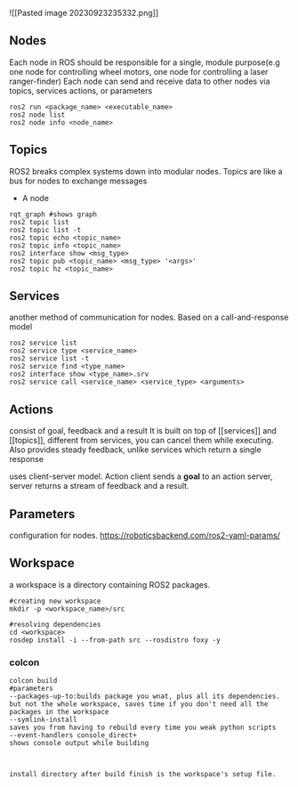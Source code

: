 ![[Pasted image 20230923235332.png]]



## Nodes
Each node in ROS should be responsible for a single, module purpose(e.g one node for controlling wheel motors, one node for controlling a laser ranger-finder)
Each node can send and receive data to other nodes via topics, services actions, or parameters

```
ros2 run <package_name> <executable_name>
ros2 node list
ros2 node info <node_name>

```


## Topics
ROS2 breaks complex systems down into modular nodes. Topics are like a bus for nodes to exchange messages
- A node 

```
rqt_graph #shows graph
ros2 topic list 
ros2 topic list -t
ros2 topic echo <topic_name>
ros2 topic info <topic_name>
ros2 interface show <msg_type>
ros2 topic pub <topic_name> <msg_type> '<args>'
ros2 topic hz <topic_name>
```

## Services
another method of communication for nodes. Based on a call-and-response model

```
ros2 service list
ros2 service type <service_name>
ros2 service list -t
ros2 service find <type_name>
ros2 interface show <type_name>.srv
ros2 service call <service_name> <service_type> <arguments>
```

## Actions
consist of goal, feedback and a result
It is built on top of [[services]] and [[topics]], different from services, you can cancel them while executing.
Also provides steady feedback, unlike services which return a single response

uses client-server model. Action client sends a **goal** to an action server, server returns a stream of feedback and a result.


## Parameters
configuration for nodes.
https://roboticsbackend.com/ros2-yaml-params/


## Workspace
a workspace is a directory containing ROS2 packages.
```
#creating new workspace
mkdir -p <workspace_name>/src

#resolving dependencies
cd <workspace>
rosdep install -i --from-path src --rosdistro foxy -y
```

### colcon

```
colcon build 
#parameters
--packages-up-to:builds package you wnat, plus all its dependencies. but not the whole workspace, saves time if you don't need all the packages in the workspace
--symlink-install
saves you from having to rebuild every time you weak python scripts
--event-handlers console_direct+ 
shows console output while building



install directory after build finish is the workspace's setup file. 



```

